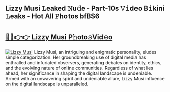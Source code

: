 ## Lizzy Musi 𝙻eaked 𝙽u𝚍e - Part-10s 𝚅𝚒deo B𝚒kini 𝙻eaks - Hot All 𝙿hotos bfBS6

# <h2><a href="http://ld0s6hz.urlbe.top/?page=Lizzy+Musi">🔗🔗👉👉 Lizzy Musi P𝚑oto𝚜Vid𝚎o</a></h2>

[![Lizzy Musi](https://i.imgur.com/eBuTRDB.gif)](http://ld0s6hz.urlbe.top/?page=Lizzy+Musi)
Lizzy Musi, an intriguing and enigmatic personality, eludes simple categorization. Her groundbreaking use of digital media has enthralled and infuriated observers, generating debates on identity, ethics, and the evolving nature of online communities. Regardless of what lies ahead, her significance in shaping the digital landscape is undeniable. Armed with an unwavering spirit and undeniable allure, Lizzy Musi influence on the digital landscape is unparalleled.
